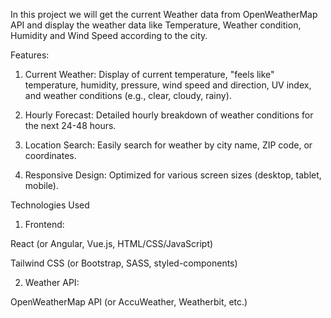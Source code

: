 In this project we will get the current Weather data from OpenWeatherMap API and display the weather data like Temperature,  Weather condition, Humidity and Wind Speed according to the city.

Features:
1) Current Weather: Display of current temperature, "feels like" temperature, humidity, pressure, wind speed and direction, UV index, and weather conditions (e.g., clear, cloudy, rainy).

2) Hourly Forecast: Detailed hourly breakdown of weather conditions for the next 24-48 hours.
3) Location Search: Easily search for weather by city name, ZIP code, or coordinates.
4) Responsive Design: Optimized for various screen sizes (desktop, tablet, mobile).

Technologies Used
1) Frontend:

React (or Angular, Vue.js, HTML/CSS/JavaScript)

Tailwind CSS (or Bootstrap, SASS, styled-components)

2) Weather API:

OpenWeatherMap API (or AccuWeather, Weatherbit, etc.)
